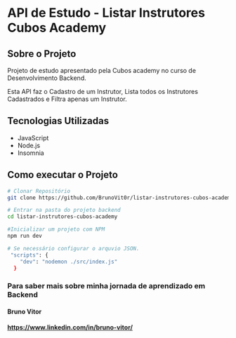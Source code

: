 # API de Estudo - Listar Instrutores Cubos Academy

## Sobre o Projeto

Projeto de estudo apresentado pela Cubos academy no curso de Desenvolvimento Backend.

Esta API faz o Cadastro de um Instrutor, Lista todos os Instrutores Cadastrados e Filtra apenas um Instrutor.

## Tecnologias Utilizadas

- JavaScript
- Node.js
- Insomnia

## Como executar o Projeto

```bash
# Clonar Repositório
git clone https://github.com/BrunoVit0r/listar-instrutores-cubos-academy

# Entrar na pasta do projeto backend
cd listar-instrutores-cubos-academy

#Inicializar um projeto com NPM
npm run dev

# Se necessário configurar o arquvio JSON. 
 "scripts": {
    "dev": "nodemon ./src/index.js"
  }


```

### Para saber mais sobre minha jornada de aprendizado em Backend

#### Bruno Vitor
#### https://www.linkedin.com/in/bruno-vitor/


